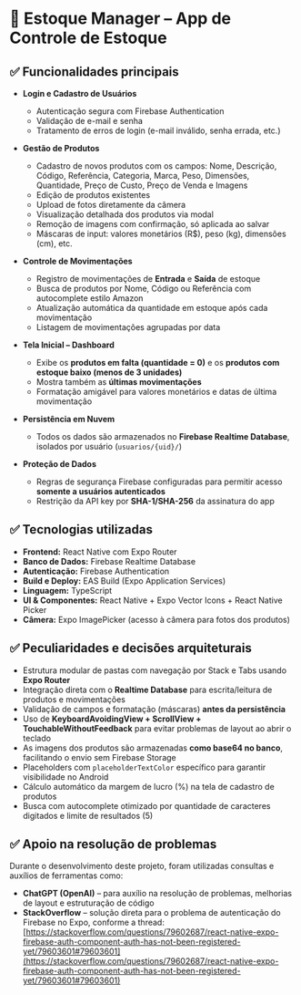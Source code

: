 
# 📱 Estoque Manager – App de Controle de Estoque

## ✅ Funcionalidades principais

- **Login e Cadastro de Usuários**
  - Autenticação segura com Firebase Authentication
  - Validação de e-mail e senha
  - Tratamento de erros de login (e-mail inválido, senha errada, etc.)

- **Gestão de Produtos**
  - Cadastro de novos produtos com os campos: Nome, Descrição, Código, Referência, Categoria, Marca, Peso, Dimensões, Quantidade, Preço de Custo, Preço de Venda e Imagens
  - Edição de produtos existentes
  - Upload de fotos diretamente da câmera
  - Visualização detalhada dos produtos via modal
  - Remoção de imagens com confirmação, só aplicada ao salvar
  - Máscaras de input: valores monetários (R$), peso (kg), dimensões (cm), etc.

- **Controle de Movimentações**
  - Registro de movimentações de **Entrada** e **Saída** de estoque
  - Busca de produtos por Nome, Código ou Referência com autocomplete estilo Amazon
  - Atualização automática da quantidade em estoque após cada movimentação
  - Listagem de movimentações agrupadas por data

- **Tela Inicial – Dashboard**
  - Exibe os **produtos em falta (quantidade = 0)** e os **produtos com estoque baixo (menos de 3 unidades)**
  - Mostra também as **últimas movimentações**
  - Formatação amigável para valores monetários e datas de última movimentação

- **Persistência em Nuvem**
  - Todos os dados são armazenados no **Firebase Realtime Database**, isolados por usuário (`usuarios/{uid}/`)

- **Proteção de Dados**
  - Regras de segurança Firebase configuradas para permitir acesso **somente a usuários autenticados**
  - Restrição da API key por **SHA-1/SHA-256** da assinatura do app

## ✅ Tecnologias utilizadas

- **Frontend:** React Native com Expo Router
- **Banco de Dados:** Firebase Realtime Database
- **Autenticação:** Firebase Authentication
- **Build e Deploy:** EAS Build (Expo Application Services)
- **Linguagem:** TypeScript
- **UI & Componentes:** React Native + Expo Vector Icons + React Native Picker
- **Câmera:** Expo ImagePicker (acesso à câmera para fotos dos produtos)

## ✅ Peculiaridades e decisões arquiteturais

- Estrutura modular de pastas com navegação por Stack e Tabs usando **Expo Router**
- Integração direta com o **Realtime Database** para escrita/leitura de produtos e movimentações
- Validação de campos e formatação (máscaras) **antes da persistência**
- Uso de **KeyboardAvoidingView + ScrollView + TouchableWithoutFeedback** para evitar problemas de layout ao abrir o teclado
- As imagens dos produtos são armazenadas **como base64 no banco**, facilitando o envio sem Firebase Storage
- Placeholders com `placeholderTextColor` específico para garantir visibilidade no Android
- Cálculo automático da margem de lucro (%) na tela de cadastro de produtos
- Busca com autocomplete otimizado por quantidade de caracteres digitados e limite de resultados (5)


## ✅ Apoio na resolução de problemas

Durante o desenvolvimento deste projeto, foram utilizadas consultas e auxílios de ferramentas como:

- **ChatGPT (OpenAI)** – para auxílio na resolução de problemas, melhorias de layout e estruturação de código
- **StackOverflow** – solução direta para o problema de autenticação do Firebase no Expo, conforme a thread:
  [https://stackoverflow.com/questions/79602687/react-native-expo-firebase-auth-component-auth-has-not-been-registered-yet/79603601#79603601](https://stackoverflow.com/questions/79602687/react-native-expo-firebase-auth-component-auth-has-not-been-registered-yet/79603601#79603601)
